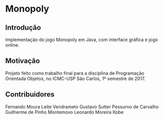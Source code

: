 # Monopoly
## Introdução

Implementação do jogo Monopoly em Java, com interface gráfica e jogo online.

## Motivação

Projeto feito como trabalho final para a disciplina de Programação Orientada Objetos, no ICMC-USP São Carlos, 1º semestre de 2017.

## Contribuidores

Fernando Moura Leite Vendrameto
Gustavo Sutter Pessurno de Carvalho
Guilherme de Pinho Montemovo
Leonardo Moreira Kobe
